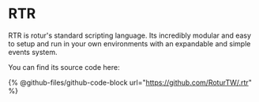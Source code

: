 # RTR

RTR is rotur's standard scripting language. Its incredibly modular and easy to setup and run in your own environments with an expandable and simple events system.

You can find its source code here:

{% @github-files/github-code-block url="https://github.com/RoturTW/.rtr" %}
